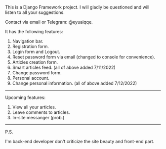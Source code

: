 This is a Django Framework project.
I will gladly be questioned and will listen to all your suggestions.

Contact via email or Telegram: @eyuaiqqe.

It has the following features:
 1) Navigation bar.
 2) Registration form.
 3) Login form and Logout.
 4) Reset password form via email (changed to console for convenience).
 5) Articles creation form.
 6) Smart articles feed.
 (all of above added 7/11/2022)
 7) Change password form.
 8) Personal account.
 9) Change personal information.
 (all of above added 7/12/2022)
 
 ----------------------------
 
Upcoming features:
 1) View all your articles.
 2) Leave comments to articles.
 3) In-site messanger (prob.)
 
 ----------------------------
 
 P.S. 
 
 I'm back-end developer don't criticize the site beauty and front-end part.
